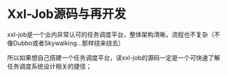 # Xxl-Job源码与再开发

xxl-job是一个业内非常认可的任务调度平台，整体架构清晰，流程也不复杂（不像Dubbo或者Skywalking...那样绕来绕去）

所以如果想自己搭建一个任务调度平台，读xxl-job的源码一定是一个可快速了解任务调度系统设计相关的捷径；